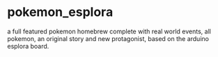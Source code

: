 pokemon_esplora
===============

a full featured pokemon homebrew complete with real world events, all pokemon, an original story and new protagonist, based on the arduino esplora board.
